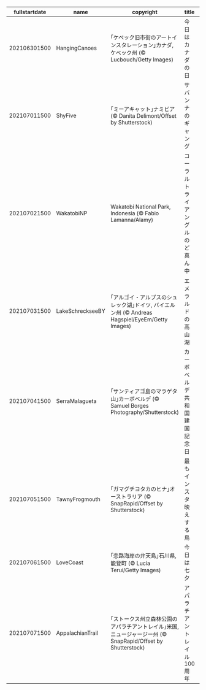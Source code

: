 |fullstartdate|name|copyright|title|image|
|--|--|--|--|--|
202106301500|HangingCanoes|｢ケベック旧市街のアートインスタレーション｣カナダ, ケベック州 (© Lucbouch/Getty Images)|今日はカナダの日|![](/ja-JP/2021/07/202106301500HangingCanoes.jpg)|
202107011500|ShyFive|｢ミーアキャット｣ナミビア (© Danita Delimont/Offset by Shutterstock)|サバンナのギャング|![](/ja-JP/2021/07/202107011500ShyFive.jpg)|
202107021500|WakatobiNP|Wakatobi National Park, Indonesia (© Fabio Lamanna/Alamy)|コーラルトライアングルのど真ん中|![](/ja-JP/2021/07/202107021500WakatobiNP.jpg)|
202107031500|LakeSchreckseeBY|｢アルゴイ・アルプスのシュレック湖｣ドイツ, バイエルン州 (© Andreas Hagspiel/EyeEm/Getty Images)|エメラルドの高山湖|![](/ja-JP/2021/07/202107031500LakeSchreckseeBY.jpg)|
202107041500|SerraMalagueta|｢サンティアゴ島のマラゲタ山｣カーボベルデ (© Samuel Borges Photography/Shutterstock)|カーボベルデ共和国建国記念日|![](/ja-JP/2021/07/202107041500SerraMalagueta.jpg)|
202107051500|TawnyFrogmouth|｢ガマグチヨタカのヒナ｣オーストラリア (© SnapRapid/Offset by Shutterstock)|最もインスタ映えする鳥|![](/ja-JP/2021/07/202107051500TawnyFrogmouth.jpg)|
202107061500|LoveCoast|｢恋路海岸の弁天島｣石川県, 能登町 (© Lucia Terui/Getty Images)|今日は七夕|![](/ja-JP/2021/07/202107061500LoveCoast.jpg)|
202107071500|AppalachianTrail|｢ストークス州立森林公園のアパラチアントレイル｣米国, ニュージャージー州 (© SnapRapid/Offset by Shutterstock)|アパラチアントレイル 100 周年|![](/ja-JP/2021/07/202107071500AppalachianTrail.jpg)|
